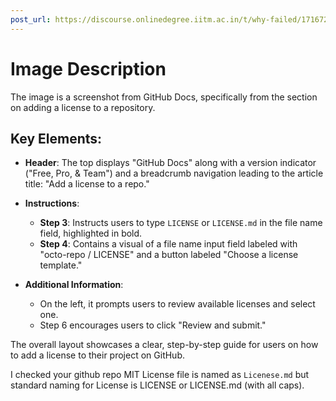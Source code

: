 ```yaml
---
post_url: https://discourse.onlinedegree.iitm.ac.in/t/why-failed/171672/2
---
```

# Image Description

The image is a screenshot from GitHub Docs, specifically from the section on adding a license to a repository. 

## Key Elements:

- **Header**: The top displays "GitHub Docs" along with a version indicator ("Free, Pro, & Team") and a breadcrumb navigation leading to the article title: "Add a license to a repo."
  
- **Instructions**:
  - **Step 3**: Instructs users to type `LICENSE` or `LICENSE.md` in the file name field, highlighted in bold.
  - **Step 4**: Contains a visual of a file name input field labeled with "octo-repo / LICENSE" and a button labeled "Choose a license template."
  
- **Additional Information**: 
  - On the left, it prompts users to review available licenses and select one.
  - Step 6 encourages users to click "Review and submit."

The overall layout showcases a clear, step-by-step guide for users on how to add a license to their project on GitHub.

I checked your github repo MIT License file is named as `Licenese.md` but standard naming for License is LICENSE or LICENSE.md (with all caps).